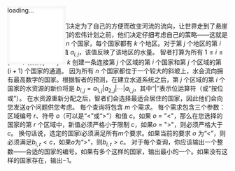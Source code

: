 <!--插入内容 start-->
<link rel="shortcut icon" href="/favicon.ico" type="image/x-icon">
<script>
	document.body.parentElement.lang = "zh-cn";
</script>
<script src="/katex/katex.min.js"></script>
<script src="/katex/contrib/auto-render.min.js"></script>
<script src="/codecopy/clipboard.js"></script>
<script defer type="module">
	import { marked } from '../marked.js';
	function showLoader() {
		const loader = document.getElementById('loader');
		loader.style.display = 'flex';
		loader.style.opacity = '1';
	}
	function fadeOutLoader() {
		const loader = document.getElementById('loader');
		loader.style.opacity = '0';
		setTimeout(() => {
			loader.style.display = 'none';
		}, 500);
	}
	// 初始加载检测
	document.addEventListener('DOMContentLoaded', () => {
		// 基础DOM加载完成
		fadeOutLoader();
		// 检测动态DOM更新
		const observer = new MutationObserver((mutations) => {
			if (document.querySelector('[data-loading]')) {
				showLoader();
			} else {
				fadeOutLoader();
			}
		});
		observer.observe(document.body, {
			childList: true,
			subtree: true,
			attributes: true
		});
	});
	showLoader();
	window.myloader = { show: showLoader, hide: fadeOutLoader };
	if (true)
	{
		renderMathInElement(document.body, {
			delimiters: [
				{ left: '$$', right: '$$', display: true },
				{ left: '$', right: '$', display: false },
			],
		});
		function fun() {
			// 获取所有的 <pre><code>...</code></pre> 元素
			var preElements = document.querySelectorAll('pre code');
			// 遍历这些元素
			preElements.forEach(function (codeElement) {
				// 创建复制按钮
				var button = document.createElement('button');
				button.textContent = '复制';
				button.classList.add('codecopy-btn'); // 添加类以便样式化
				// 将按钮添加到 code 元素的父元素（即 pre 元素）中
				var div = document.createElement('div');
				div.style = "width:100%;position: relative;";
				div.appendChild(button);
				codeElement.before(div);
				codeElement.parentElement.classList.add("hljs-prt");
				let x = codeElement;
				// 使用 Clipboard.js 初始化复制功能
				let clipboard = new ClipboardJS(button, {
					text: function (trigger) {
						// 返回要复制的文本
						return x.innerText.replace(/\n\n/g, "\n");
					}
				});
				clipboard.on('success', function (e) {
					console.log('复制成功！', e);
					// 可以在这里修改按钮的文本或样式来表示成功
					e.clearSelection(); // 清除选区
					e.trigger.textContent = '复制成功';
					setTimeout(() => {
						e.trigger.textContent = '复制';
					}, 500);
				});
				clipboard.on('error', function (e) {
					console.error('复制失败！', e);
					// 可以在这里处理错误
					e.trigger.textContent = '复制失败';
					setTimeout(() => {
						e.trigger.textContent = '复制';
					}, 500);
				});
			});
		}
		fun();
		fadeOutLoader();
		window.myloader.hide();
	}
</script>

<div class="loader-overlay" id="loader" style="display: flex;opacity: 1;z-index: 100000000;">
		<div class="loader" style="
    display: flex;
    opacity: 1;
"></div>
		<div class="loader" style="
    position: fixed;
    opacity: 1;
    width: 9.5em;
    height: 9.5em;
    opacity: 1 !important;
    background: white;
    box-shadow: inset 0 0 0.75em rgba(0, 0, 0, 0.1);
"></div>
		<div style="
    position: fixed;
    opacity: 1;
    z-index:999999999;
">loading...</div>
	</div>
<!--插入内容 end-->
# 题目描述

古代智者的阴谋，他们决定为了自己的方便而改变河流的流向，让世界走到了悬崖边缘。但是在实施他们的宏伟计划之前，他们决定仔细考虑自己的策略——这就是智者所做的事情。
有 $n$ 个国家，每个国家都有 $k$ 个地区。对于第 $j$ 个地区的第 $i$ 个国家，他们计算了值 $a_{i,j}$，该值反映了该地区的水量。
智者打算为所有 $1 \leq i \leq (n-1)$ 和所有 $1 \leq j \leq k$ 创建一条连接第 $j$ 个区域的第 $i$ 个国家和第 $j$ 个区域的第 $(i+1)$ 个国家的通道。
因为所有 $n$ 个国家都位于一个较大的斜坡上，水会流向拥有最高数字的国家。根据智者的预测，在建立水道系统之后，第 $j$ 个区域的第 $i$ 个国家的水资源的新价将是 $b_{i,j} = a_{1,j} | a_{2,j} | \cdots | a_{i,j}$，其中“|”表示位运算符（或“按位或”）。
在水资源重新分配之后，智者们会选择最适合居住的国家，因此他们会向您发送$q$个问题供您考虑。
每个查询将包含 $m$ 个需求。
每个需求包含三个参数：区域编号 $r$、符号 $o$（可以是“$<$”或“$>$”）和值 $c$。如果 $o$ = "$<$"，那么在您选择的国家的第 $r$ 个区域中，新值必须严格小于限制 $c$，如果$o$ = "$>$"，则必须严格大于 $c$。
换句话说，选定的国家$i$必须满足所有$m$个要求。如果当前的要求 $o$ 为“$<$”，则必须满足$b_{i,r} < c$，如果$o$为“$>$”，则$b_{i,r} > c$。
对于每个查询，你应该输出一个整数——合适的国家的编号。如果有多个这样的国家，输出最小的一个。如果没有这样的国家存在，输出$-1$。

